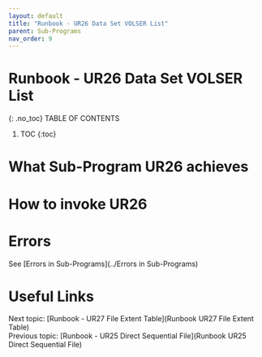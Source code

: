 ```yaml
---
layout: default
title: "Runbook - UR26 Data Set VOLSER List"
parent: Sub-Programs
nav_order: 9
---
```


# Runbook - UR26 Data Set VOLSER List
{: .no_toc}
TABLE OF CONTENTS 
1. TOC
{:toc}  

# What Sub-Program UR26 achieves

# How to invoke UR26

# Errors
See [Errors in Sub-Programs](../Errors in Sub-Programs)  
  
  
# Useful Links
Next topic: [Runbook - UR27 File Extent Table](Runbook UR27 File Extent Table)  
Previous topic: [Runbook - UR25 Direct Sequential File](Runbook UR25 Direct Sequential File)  

  